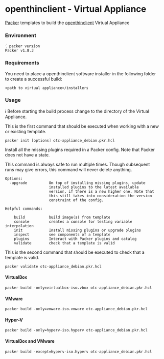 # openthinclient - Virtual Appliance

[Packer](https://packer.io) templates to build the [openthinclient](http://openthinclient.org) Virtual Appliance


### Environment

```
⁖ packer version
Packer v1.8.3
```

### Requirements

You need to place a openthinclient software installer in the following folder to create a successful build:

```
<path to virtual appliance>/installers
```
   
   
### Usage

ℹ Before starting the build process change to the directory of the Virtual Appliance.

This is the first command that should be executed when working with a new
or existing template.

```
packer init [options] otc-appliance_debian.pkr.hcl
```

Install all the missing plugins required in a Packer config. Note that Packer
does not have a state.

This command is always safe to run multiple times. Though subsequent runs may
give errors, this command will never delete anything.


```
Options:
  -upgrade          On top of installing missing plugins, update
                    installed plugins to the latest available
                    version, if there is a new higher one. Note that
                    this still takes into consideration the version
                    constraint of the config.

Helpful commands:

    build           build image(s) from template
    console         creates a console for testing variable interpolation
    init            Install missing plugins or upgrade plugins
    inspect         see components of a template
    plugins         Interact with Packer plugins and catalog
    validate        check that a template is valid
```

This is the second command that should be executed to check that
 a template is valid.
```
packer validate otc-appliance_debian.pkr.hcl
```

#### VirtualBox

```
packer build -only=virtualbox-iso.vbox otc-appliance_debian.pkr.hcl 
```

#### VMware

```
packer build -only=vmware-iso.vmware otc-appliance_debian.pkr.hcl 
```

#### Hyper-V

```
packer build -only=hyperv-iso.hyperv otc-appliance_debian.pkr.hcl 
```

#### VirtualBox and VMware

```
packer build -except=hyperv-iso.hyperv otc-appliance_debian.pkr.hcl
```
